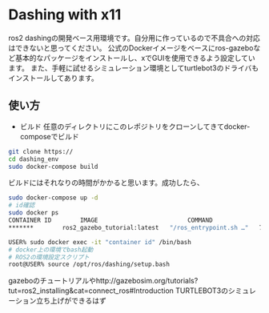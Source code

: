 # Dashing with x11
ros2 dashingの開発ベース用環境です。自分用に作っているので不具合への対応はできないと思ってください。
公式のDockerイメージをベースにros-gazeboなど基本的なパッケージをインストールし、xでGUIを使用できるよう設定しています。
また、手軽に試せるシミュレーション環境としてturtlebot3のドライバもインストールしてあります。

## 使い方
- ビルド
任意のディレクトリにこのレポジトリをクローンしてきてdocker-composeでビルド
```sh
git clone https://
cd dashing_env
sudo docker-compose build
```
ビルドにはそれなりの時間がかかると思います。成功したら、
```sh
sudo docker-compose up -d
# id確認
sudo docker ps
CONTAINER ID        IMAGE                         COMMAND                  CREATED             STATUS              PORTS               NAMES
*******        ros2_gazebo_tutorial:latest   "/ros_entrypoint.sh …"   7 seconds ago       Up 5 seconds  

USER% sudo docker exec -it "container id" /bin/bash
# docker上の環境でbash起動
# ROS2の環境設定スクリプト
root@USER% source /opt/ros/dashing/setup.bash
```

gazeboのチュートリアルやhttp://gazebosim.org/tutorials?tut=ros2_installing&cat=connect_ros#Introduction
TURTLEBOT3のシミュレーション立ち上げができるはず


